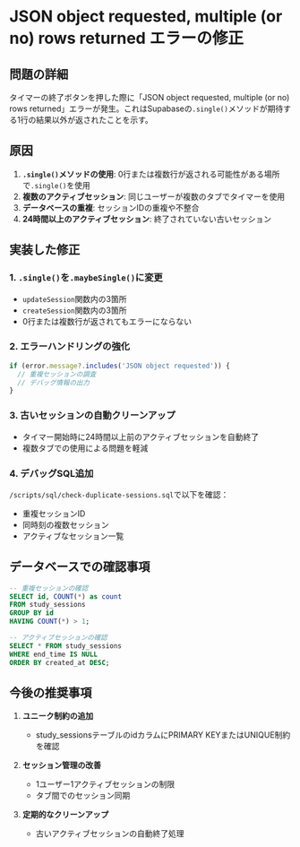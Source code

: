 # JSON object requested, multiple (or no) rows returned エラーの修正

## 問題の詳細
タイマーの終了ボタンを押した際に「JSON object requested, multiple (or no) rows returned」エラーが発生。これはSupabaseの`.single()`メソッドが期待する1行の結果以外が返されたことを示す。

## 原因
1. **`.single()`メソッドの使用**: 0行または複数行が返される可能性がある場所で`.single()`を使用
2. **複数のアクティブセッション**: 同じユーザーが複数のタブでタイマーを使用
3. **データベースの重複**: セッションIDの重複や不整合
4. **24時間以上のアクティブセッション**: 終了されていない古いセッション

## 実装した修正

### 1. `.single()`を`.maybeSingle()`に変更
- `updateSession`関数内の3箇所
- `createSession`関数内の3箇所
- 0行または複数行が返されてもエラーにならない

### 2. エラーハンドリングの強化
```typescript
if (error.message?.includes('JSON object requested')) {
  // 重複セッションの調査
  // デバッグ情報の出力
}
```

### 3. 古いセッションの自動クリーンアップ
- タイマー開始時に24時間以上前のアクティブセッションを自動終了
- 複数タブでの使用による問題を軽減

### 4. デバッグSQL追加
`/scripts/sql/check-duplicate-sessions.sql`で以下を確認：
- 重複セッションID
- 同時刻の複数セッション
- アクティブなセッション一覧

## データベースでの確認事項

```sql
-- 重複セッションの確認
SELECT id, COUNT(*) as count
FROM study_sessions
GROUP BY id
HAVING COUNT(*) > 1;

-- アクティブセッションの確認
SELECT * FROM study_sessions
WHERE end_time IS NULL
ORDER BY created_at DESC;
```

## 今後の推奨事項

1. **ユニーク制約の追加**
   - study_sessionsテーブルのidカラムにPRIMARY KEYまたはUNIQUE制約を確認

2. **セッション管理の改善**
   - 1ユーザー1アクティブセッションの制限
   - タブ間でのセッション同期

3. **定期的なクリーンアップ**
   - 古いアクティブセッションの自動終了処理